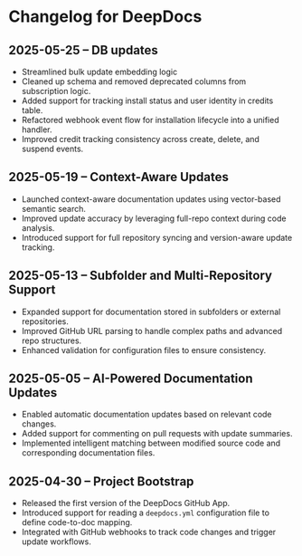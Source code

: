 # Changelog for DeepDocs

## 2025-05-25 – DB updates
- Streamlined bulk update embedding logic
- Cleaned up schema and removed deprecated columns from subscription logic.
- Added support for tracking install status and user identity in credits table.
- Refactored webhook event flow for installation lifecycle into a unified handler.
- Improved credit tracking consistency across create, delete, and suspend events.
  

## 2025-05-19 – Context-Aware Updates
- Launched context-aware documentation updates using vector-based semantic search.
- Improved update accuracy by leveraging full-repo context during code analysis.
- Introduced support for full repository syncing and version-aware update tracking.


## 2025-05-13 – Subfolder and Multi-Repository Support
- Expanded support for documentation stored in subfolders or external repositories.
- Improved GitHub URL parsing to handle complex paths and advanced repo structures.
- Enhanced validation for configuration files to ensure consistency.


## 2025-05-05 – AI-Powered Documentation Updates
- Enabled automatic documentation updates based on relevant code changes.
- Added support for commenting on pull requests with update summaries.
- Implemented intelligent matching between modified source code and corresponding documentation files.


## 2025-04-30 – Project Bootstrap
- Released the first version of the DeepDocs GitHub App.
- Introduced support for reading a `deepdocs.yml` configuration file to define code-to-doc mapping.
- Integrated with GitHub webhooks to track code changes and trigger update workflows.
